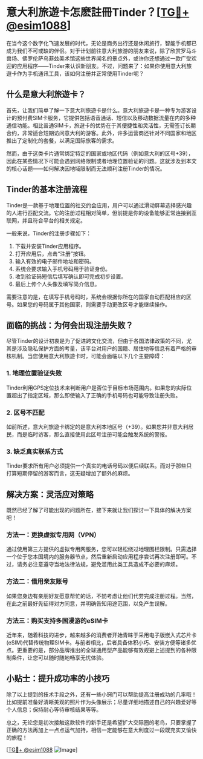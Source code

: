 # 意大利旅遊卡怎麽註冊Tinder？[[TG💪+ @esim1088](https://t.me/s/esim1088)]

在当今这个数字化飞速发展的时代，无论是商务出行还是休闲旅行，智能手机都已成为我们不可或缺的伴侣。对于计划前往意大利旅游的朋友来说，除了欣赏罗马斗兽场、佛罗伦萨乌菲兹美术馆这些世界闻名的景点外，或许你还想通过一款广受欢迎的应用程序——Tinder来认识新朋友。不过，问题来了：如果你使用意大利旅遊卡作为手机通讯工具，该如何注册并正常使用Tinder呢？

## 什么是意大利旅遊卡？

首先，让我们简单了解一下意大利旅遊卡是什么。意大利旅遊卡是一种专为游客设计的预付费SIM卡服务，它提供包括语音通话、短信以及移动数据流量在内的多种通信功能。相比普通SIM卡，旅遊卡的优势在于其便捷性和灵活性，无需签订长期合约，非常适合短期访问意大利的游客。此外，许多运营商还针对不同国家和地区推出了定制化的套餐，以满足国际旅客的需求。

然而，由于这类卡片通常绑定特定的国家或地区代码（例如意大利的区号+39），因此在某些情况下可能会遇到网络限制或者地理位置验证的问题。这就涉及到本文的核心话题——如何解决因地域限制而无法顺利注册Tinder的情况。

## Tinder的基本注册流程

Tinder是一款基于地理位置的社交约会应用，用户可以通过滑动屏幕选择感兴趣的人进行匹配交流。它的注册过程相对简单，但前提是你的设备能够正常连接到互联网，并且符合平台的相关规定。

一般来说，Tinder的注册步骤如下：
1. 下载并安装Tinder应用程序。
2. 打开应用后，点击“注册”按钮。
3. 输入有效的电子邮件地址和密码。
4. 系统会要求输入手机号码用于验证身份。
5. 收到验证码短信后填写确认即可完成初步设置。
6. 最后上传个人头像及填写简介信息。

需要注意的是，在填写手机号码时，系统会根据你所在的国家自动匹配相应的区号。如果您的号码属于其他国家，则需要手动更改区号才能继续操作。

## 面临的挑战：为何会出现注册失败？

尽管Tinder的设计初衷是为了促进跨文化交流，但由于各国法律政策的不同，尤其是涉及隐私保护方面的考量，该平台对用户的国籍、居住地等信息有着严格的审核机制。当您使用意大利旅遊卡时，可能会面临以下几个主要障碍：

### 1. 地理位置验证失败
Tinder利用GPS定位技术来判断用户是否位于目标市场范围内。如果您的实际位置超出了指定区域，那么即使输入了正确的手机号码也可能导致注册失败。

### 2. 区号不匹配
如前所述，意大利旅遊卡绑定的是意大利本地区号（+39）。如果您并非意大利居民，而是临时访客，那么直接使用此区号注册可能会触发系统的警报。

### 3. 缺乏真实联系方式
Tinder要求所有用户必须提供一个真实的电话号码以便后续联系。而对于那些只打算短期停留的游客而言，这无疑增加了额外的麻烦。

## 解决方案：灵活应对策略

既然已经了解了可能出现的问题所在，接下来就让我们探讨一下具体的解决方案吧！

### 方法一：更换虚拟专用网（VPN）
通过使用第三方提供的虚拟专用网服务，您可以轻松绕过地理围栏限制。只需选择一个位于您本国境内的服务器节点，然后重新启动应用程序尝试再次注册即可。不过，请务必注意遵守当地法律法规，避免滥用此类工具造成不必要的麻烦。

### 方法二：借用亲友账号
如果您身边有亲朋好友愿意帮忙的话，不妨考虑让他们代劳完成注册过程。当然，在此之前最好先征得对方同意，并明确告知用途范围，以免产生误解。

### 方法三：购买支持多国漫游的eSIM卡
近年来，随着科技的进步，越来越多的消费者开始青睐于采用电子版嵌入式芯片卡(eSIM)代替传统物理SIM卡。与前者相比，后者具备体积小巧、安装方便等诸多优点。更重要的是，部分品牌推出的全球通用型产品能够有效规避上述提到的各种限制条件，让您可以随时随地畅享无忧体验。

## 小贴士：提升成功率的小技巧

除了以上提到的技术手段之外，还有一些小窍门可以帮助提高注册成功的几率哦！比如提前准备好清晰美观的照片作为头像展示；尽量详细地描述自己的兴趣爱好等个人信息；保持耐心等待审核结果等等。

总之，无论您是初次接触这款软件的新手还是希望扩大交际圈的老鸟，只要掌握了正确的方法再加上一点点运气加持，相信一定能够在意大利度过一段既充实又愉快的旅程！

[[TG💪+ @esim1088](https://t.me/s/esim1088) ![Image](https://i.postimg.cc/4NQfJmqS/Snipaste-2025-05-13-00-14-12.png)]
